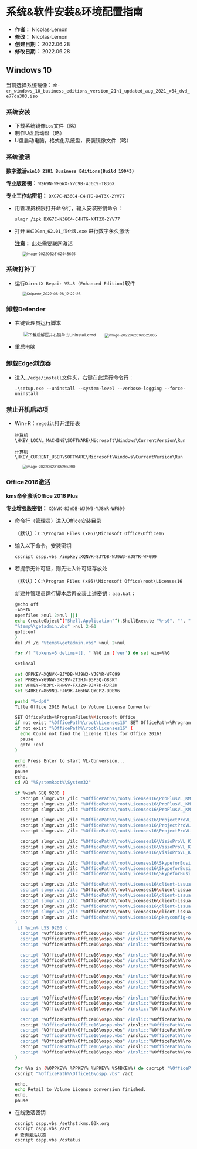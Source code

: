 # 系统&软件安装&环境配置指南

* **作者：** Nicolas·Lemon
* **修改：** Nicolas·Lemon
* **创建日期：** 2022.06.28
* **修改日期：** 2022.06.28



## Windows 10

当前选择系统镜像：`zh-cn_windows_10_business_editions_version_21h1_updated_aug_2021_x64_dvd_e77da303.iso`

### 系统安装

* 下载系统镜像`ios`文件（略）
* 制作U盘启动盘（略）
* U盘启动电脑，格式化系统盘，安装镜像文件（略）

### 系统激活

**数字激活`win10 21H1 Business Editions(Build 19043)`**

**专业版密钥：** `W269N-WFGWX-YVC9B-4J6C9-T83GX`

**专业工作站密钥：** `DXG7C-N36C4-C4HTG-X4T3X-2YV77`

* 用管理员权限打开命令行，输入安装密钥命令：

  ```shell
  slmgr /ipk DXG7C-N36C4-C4HTG-X4T3X-2YV77
  ```

* 打开 `HWIDGen_62.01_汉化版.exe` 进行数字永久激活

  **注意：** 此处需要联网激活
  
  <img src="SystemInstall.assets/image-20220628162448695.png" alt="image-20220628162448695" style="margin-left:30px;zoom:70%;" />

### 系统打补丁

* 运行`DirectX Repair V3.8 (Enhanced Edition)`软件

  <img src="SystemInstall.assets/Snipaste_2022-06-28_12-22-25.png" alt="Snipaste_2022-06-28_12-22-25" style="margin-left:30px;zoom:70%;" />

### 卸载Defender

* 右键管理员运行脚本

  <img src="SystemInstall.assets/winde_09.png" alt="下载后解压并右键单击Uninstall.cmd" style="margin-left:30px;zoom:80%;" />

  <img src="SystemInstall.assets/image-20220628161525885.png" alt="image-20220628161525885" style="margin-left:30px;zoom:70%;" />

* 重启电脑

### 卸载Edge浏览器

* 进入`…/edge/install`文件夹，右键在此运行命令行：

  ```shell
  .\setup.exe --uninstall --system-level --verbose-logging --force-uninstall
  ```

### 禁止开机启动项

* Win+R：`regedit`打开注册表

  `计算机\HKEY_LOCAL_MACHINE\SOFTWARE\Microsoft\Windows\CurrentVersion\Run`

  `计算机\HKEY_CURRENT_USER\SOFTWARE\Microsoft\Windows\CurrentVersion\Run`

  <img src="SystemInstall.assets/image-20220628165255990.png" alt="image-20220628165255990" style="margin-left:30px;zoom:70%;" />

### Office2016激活

**kms命令激活Office 2016 Plus**

**专业增强版密钥：** `XQNVK-8JYDB-WJ9W3-YJ8YR-WFG99`

* 命令行（管理员）进入Office安装目录

  （默认）：`C:\Program Files (x86)\Microsoft Office\Office16`

* 输入以下命令，安装密钥

  ```shell
  cscript ospp.vbs /inpkey:XQNVK-8JYDB-WJ9W3-YJ8YR-WFG99
  ```

* 若提示无许可证，则先进入许可证存放处

  （默认）：`C:\Program Files (x86)\Microsoft Office\root\Licenses16`

  新建并管理员运行脚本后再安装上述密钥：`aaa.bat`：

  ```bash
  @echo off
  :ADMIN
  openfiles >nul 2>nul ||(
  echo CreateObject^("Shell.Application"^).ShellExecute "%~s0", "", "", "runas", 1 >> "%temp%\getadmin.vbs"
  "%temp%\getadmin.vbs" >nul 2>&1
  goto:eof
  )
  del /f /q "%temp%\getadmin.vbs" >nul 2>nul
  
  for /f "tokens=6 delims=[]. " %%G in ('ver') do set win=%%G
  
  setlocal
  
  set OPPKEY=XQNVK-8JYDB-WJ9W3-YJ8YR-WFG99
  set PPKEY=YG9NW-3K39V-2T3HJ-93F3Q-G83KT
  set VPKEY=PD3PC-RHNGV-FXJ29-8JK7D-RJRJK
  set S4BKEY=869NQ-FJ69K-466HW-QYCP2-DDBV6
  
  pushd "%~dp0"
  Title Office 2016 Retail to Volume License Converter
  
  SET OfficePath=%ProgramFiles%\Microsoft Office
  if not exist "%OfficePath%\root\Licenses16" SET OfficePath=%ProgramFiles(x86)%\Microsoft Office
  if not exist "%OfficePath%\root\Licenses16" (
  	echo Could not find the license files for Office 2016!
  	pause
  	goto :eof
  )
  
  echo Press Enter to start VL-Conversion...
  echo.
  pause
  echo.
  cd /D "%SystemRoot%\System32"
  
  if %win% GEQ 9200 (
  	cscript slmgr.vbs /ilc "%OfficePath%\root\Licenses16\ProPlusVL_KMS_Client-ppd.xrm-ms"
  	cscript slmgr.vbs /ilc "%OfficePath%\root\Licenses16\ProPlusVL_KMS_Client-ul.xrm-ms"
  	cscript slmgr.vbs /ilc "%OfficePath%\root\Licenses16\ProPlusVL_KMS_Client-ul-oob.xrm-ms"
  
  	cscript slmgr.vbs /ilc "%OfficePath%\root\Licenses16\ProjectProVL_KMS_Client-ppd.xrm-ms"
  	cscript slmgr.vbs /ilc "%OfficePath%\root\Licenses16\ProjectProVL_KMS_Client-ul-oob.xrm-ms"
  	cscript slmgr.vbs /ilc "%OfficePath%\root\Licenses16\ProjectProVL_KMS_Client-ul.xrm-ms"
  
  	cscript slmgr.vbs /ilc "%OfficePath%\root\Licenses16\VisioProVL_KMS_Client-ppd.xrm-ms"
  	cscript slmgr.vbs /ilc "%OfficePath%\root\Licenses16\VisioProVL_KMS_Client-ul-oob.xrm-ms"
  	cscript slmgr.vbs /ilc "%OfficePath%\root\Licenses16\VisioProVL_KMS_Client-ul.xrm-ms"
  
  	cscript slmgr.vbs /ilc "%OfficePath%\root\Licenses16\SkypeforBusinessVL_KMS_Client-ppd.xrm-ms"
  	cscript slmgr.vbs /ilc "%OfficePath%\root\Licenses16\SkypeforBusinessVL_KMS_Client-ul.xrm-ms"
  	cscript slmgr.vbs /ilc "%OfficePath%\root\Licenses16\SkypeforBusinessVL_KMS_Client-ul-oob.xrm-ms"
  
  	cscript slmgr.vbs /ilc "%OfficePath%\root\Licenses16\client-issuance-bridge-office.xrm-ms
  	cscript slmgr.vbs /ilc "%OfficePath%\root\Licenses16\client-issuance-root.xrm-ms
  	cscript slmgr.vbs /ilc "%OfficePath%\root\Licenses16\client-issuance-root-bridge-test.xrm-ms
  	cscript slmgr.vbs /ilc "%OfficePath%\root\Licenses16\client-issuance-stil.xrm-ms
  	cscript slmgr.vbs /ilc "%OfficePath%\root\Licenses16\client-issuance-ul.xrm-ms
  	cscript slmgr.vbs /ilc "%OfficePath%\root\Licenses16\client-issuance-ul-oob.xrm-ms
  	cscript slmgr.vbs /ilc "%OfficePath%\root\Licenses16\pkeyconfig-office.xrm-ms
  )
   if %win% LSS 9200 (
  	cscript "%OfficePath%\Office16\ospp.vbs" /inslic:"%OfficePath%\root\Licenses16\ProPlusVL_KMS_Client-ppd.xrm-ms"
  	cscript "%OfficePath%\Office16\ospp.vbs" /inslic:"%OfficePath%\root\Licenses16\ProPlusVL_KMS_Client-ul.xrm-ms"
  	cscript "%OfficePath%\Office16\ospp.vbs" /inslic:"%OfficePath%\root\Licenses16\ProPlusVL_KMS_Client-ul-oob.xrm-ms"
  
  	cscript "%OfficePath%\Office16\ospp.vbs" /inslic:"%OfficePath%\root\Licenses16\ProjectProVL_KMS_Client-ppd.xrm-ms"
  	cscript "%OfficePath%\Office16\ospp.vbs" /inslic:"%OfficePath%\root\Licenses16\ProjectProVL_KMS_Client-ul-oob.xrm-ms"
  	cscript "%OfficePath%\Office16\ospp.vbs" /inslic:"%OfficePath%\root\Licenses16\ProjectProVL_KMS_Client-ul.xrm-ms"
  
  	cscript "%OfficePath%\Office16\ospp.vbs" /inslic:"%OfficePath%\root\Licenses16\VisioProVL_KMS_Client-ppd.xrm-ms"
  	cscript "%OfficePath%\Office16\ospp.vbs" /inslic:"%OfficePath%\root\Licenses16\VisioProVL_KMS_Client-ul-oob.xrm-ms"
  	cscript "%OfficePath%\Office16\ospp.vbs" /inslic:"%OfficePath%\root\Licenses16\VisioProVL_KMS_Client-ul.xrm-ms"0
  
  	cscript "%OfficePath%\Office16\ospp.vbs" /inslic:"%OfficePath%\root\Licenses16\SkypeforBusinessVL_KMS_Client-ppd.xrm-ms"
  	cscript "%OfficePath%\Office16\ospp.vbs" /inslic:"%OfficePath%\root\Licenses16\SkypeforBusinessVL_KMS_Client-ul.xrm-ms"
  	cscript "%OfficePath%\Office16\ospp.vbs" /inslic:"%OfficePath%\root\Licenses16\SkypeforBusinessVL_KMS_Client-ul-oob.xrm-ms"
  
  	cscript "%OfficePath%\Office16\ospp.vbs" /inslic:"%OfficePath%\root\Licenses16\client-issuance-bridge-office.xrm-ms
  	cscript "%OfficePath%\Office16\ospp.vbs" /inslic:"%OfficePath%\root\Licenses16\client-issuance-root.xrm-ms
  	cscript "%OfficePath%\Office16\ospp.vbs" /inslic:"%OfficePath%\root\Licenses16\client-issuance-root-bridge-test.xrm-ms
  	cscript "%OfficePath%\Office16\ospp.vbs" /inslic:"%OfficePath%\root\Licenses16\client-issuance-stil.xrm-ms
  	cscript "%OfficePath%\Office16\ospp.vbs" /inslic:"%OfficePath%\root\Licenses16\client-issuance-ul.xrm-ms
  	cscript "%OfficePath%\Office16\ospp.vbs" /inslic:"%OfficePath%\root\Licenses16\client-issuance-ul-oob.xrm-ms
  	cscript "%OfficePath%\Office16\ospp.vbs" /inslic:"%OfficePath%\root\Licenses16\pkeyconfig-office.xrm-ms
  )
  
  for %%a in (%OPPKEY% %PPKEY% %VPKEY% %S4BKEY%) do cscript "%OfficePath%\Office16\ospp.vbs" /inpkey:%%a
  cscript "%OfficePath%\Office16\ospp.vbs" /act
  
  echo.
  echo Retail to Volume License conversion finished.
  echo.
  pause
  ```

* 在线激活密钥

  ```shell
  cscript ospp.vbs /sethst:kms.03k.org
  cscript ospp.vbs /act
  # 查询激活状态
  cscript ospp.vbs /dstatus
  ```

  